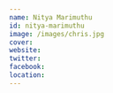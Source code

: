 ```yaml
---
name: Nitya Marimuthu
id: nitya-marimuthu
image: /images/chris.jpg
cover:
website:
twitter: 
facebook:
location: 
---
```

